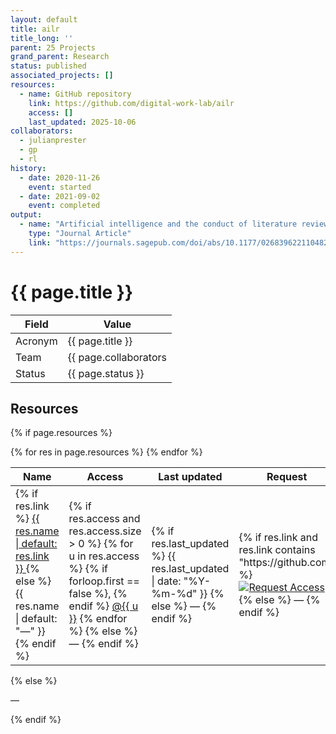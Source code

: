 ```yaml
---
layout: default
title: ailr
title_long: ''
parent: 25 Projects
grand_parent: Research
status: published
associated_projects: []
resources:
  - name: GitHub repository
    link: https://github.com/digital-work-lab/ailr
    access: []
    last_updated: 2025-10-06
collaborators:
  - julianprester
  - gp
  - rl
history:
  - date: 2020-11-26
    event: started
  - date: 2021-09-02
    event: completed
output:
  - name: "Artificial intelligence and the conduct of literature reviews"
    type: "Journal Article"
    link: "https://journals.sagepub.com/doi/abs/10.1177/02683962211048201"
---
```


# {{ page.title }}

Field               | Value
------------------- | ----------------------------------
Acronym             | {{ page.title }}
Team                | {{ page.collaborators | join: ", " }}
Status              | {{ page.status }}

## Resources
{% if page.resources %}
<table class="resources">
  <thead>
    <tr>
      <th>Name</th>
      <th>Access</th>
      <th>Last updated</th>
      <th>Request</th>
    </tr>
  </thead>
  <tbody>
    {% for res in page.resources %}
    <tr>
      <td>
        {% if res.link %}
          <a href="{{ res.link }}" target="_blank" rel="noopener">
            {{ res.name | default: res.link }}
          </a>
        {% else %}
          {{ res.name | default: "—" }}
        {% endif %}
      </td>
      <td>
        {% if res.access and res.access.size > 0 %}
          {% for u in res.access %}
            {% if forloop.first == false %}, {% endif %}
            <a href="https://github.com/{{ u }}" target="_blank" rel="noopener">@{{ u }}</a>
          {% endfor %}
        {% else %}
          —
        {% endif %}
      </td>
      <td>
        {% if res.last_updated %}
          {{ res.last_updated | date: "%Y-%m-%d" }}
        {% else %}
          —
        {% endif %}
      </td>
      <td>
        {% if res.link and res.link contains "https://github.com" %}
          <a href="https://github.com/digital-work-lab/handbook/issues/new?assignees=geritwagner&labels=access+request&template=request-repo-access.md&title=%5BAccess+Request%5D+Request+for+access+to+repository"
             target="_blank" rel="noopener">
            <img src="https://img.shields.io/badge/Request-Access-blue" alt="Request Access">
          </a>
        {% else %}
          —
        {% endif %}
      </td>
    </tr>
    {% endfor %}
  </tbody>
</table>
{% else %}
<p>—</p>
{% endif %}
